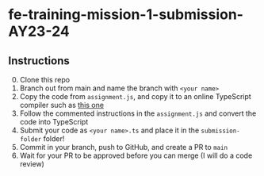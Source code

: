 # fe-training-mission-1-submission-AY23-24

## Instructions

0. Clone this repo
1. Branch out from main and name the branch with `<your name>`
2. Copy the code from `assignment.js`, and copy it to an online TypeScript compiler such as [this one](https://www.typescriptlang.org/play)
3. Follow the commented instructions in the `assignment.js` and convert the code into TypeScript
4. Submit your code as `<your name>.ts` and place it in the `submission-folder` folder!
5. Commit in your branch, push to GitHub, and create a PR to `main`
6. Wait for your PR to be approved before you can merge (I will do a code review)
